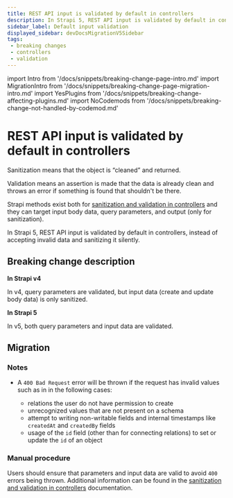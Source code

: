 ```yaml
---
title: REST API input is validated by default in controllers
description: In Strapi 5, REST API input is validated by default in controllers, instead of accepting invalid data and sanitizing it silently.
sidebar_label: Default input validation
displayed_sidebar: devDocsMigrationV5Sidebar
tags:
 - breaking changes
 - controllers
 - validation
---
```


import Intro from '/docs/snippets/breaking-change-page-intro.md'
import MigrationIntro from '/docs/snippets/breaking-change-page-migration-intro.md'
import YesPlugins from '/docs/snippets/breaking-change-affecting-plugins.md'
import NoCodemods from '/docs/snippets/breaking-change-not-handled-by-codemod.md'

# REST API input is validated by default in controllers

Sanitization means that the object is “cleaned” and returned.

Validation means an assertion is made that the data is already clean and throws an error if something is found that shouldn't be there.

Strapi methods exist both for [sanitization and validation in controllers](/dev-docs/backend-customization/controllers#sanitization-and-validation-in-controllers) and they can target input body data, query parameters, and output (only for sanitization).

In Strapi 5, REST API input is validated by default in controllers, instead of accepting invalid data and sanitizing it silently.

<Intro />

<YesPlugins />
<NoCodemods />

## Breaking change description

<SideBySideContainer>

<SideBySideColumn>

**In Strapi v4**

In v4, query parameters are validated, but input data (create and update body data) is only sanitized.

</SideBySideColumn>

<SideBySideColumn>

**In Strapi 5**

In v5, both query parameters and input data are validated.

</SideBySideColumn>

</SideBySideContainer>

## Migration

<MigrationIntro />

### Notes

* A `400 Bad Request` error will be thrown if the request has invalid values such as in in the following cases:

  - relations the user do not have permission to create
  - unrecognized values that are not present on a schema
  - attempt to writing non-writable fields and internal timestamps like `createdAt` and `createdBy` fields
  - usage of the `id` field (other than for connecting relations) to set or update the `id` of an object

### Manual procedure

Users should ensure that parameters and input data are valid to avoid `400` errors being thrown. Additional information can be found in the [sanitization and validation in controllers](/dev-docs/backend-customization/controllers#sanitization-and-validation-in-controllers) documentation.
